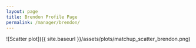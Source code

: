 ```yaml
---
layout: page
title: Brendon Profile Page
permalink: /manager/brendon/
---
```


![Scatter plot]({{ site.baseurl }}/assets/plots/matchup_scatter_brendon.png)
